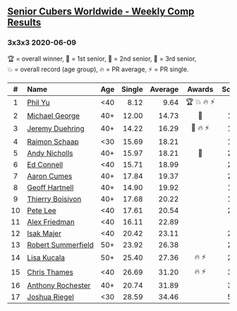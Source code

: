 <style>table {white-space: nowrap;}</style>

## [Senior Cubers Worldwide - Weekly Comp Results](/scw-comp/results/)
### 3x3x3 2020-06-09

<span style="white-space: nowrap;">🏆 = overall winner</span>, <span style="white-space: nowrap;">🥇 = 1st senior</span>, <span style="white-space: nowrap;">🥈 = 2nd senior</span>, <span style="white-space: nowrap;">🥉 = 3rd senior</span>, <span style="white-space: nowrap;">💥 = overall record (age group)</span>, <span style="white-space: nowrap;">🔥 = PR average</span>, <span style="white-space: nowrap;">⚡ = PR single</span>.

| # | Name | Age | Single | Average | Awards | Solve 1 | Solve 2 | Solve 3 | Solve 4 | Solve 5 | Video |
| :--: | :-- | :--: | --: | --: | :--: | --: | --: | --: | --: | --: | :-- |
| 1 | [Phil Yu](../../persons/phil_yu/333.md) | <40 | 8.12 | 9.64 | 🏆 💥 🔥 ⚡ | 8.73 | 10.73 | 9.45 | 15.53 | 8.12 | [Link](https://www.facebook.com/events/903549840109576/permalink/904460240018536) |
| 2 | [Michael George](../../persons/michael_george/333.md) | 40+ | 12.00 | 14.73 | 🥇 | 14.33 | 12.00 | 20.94 | 14.82 | 15.04 | [Link](https://www.facebook.com/events/903549840109576/permalink/906656469798913) |
| 3 | [Jeremy Duehring](../../persons/jeremy_duehring/333.md) | 40+ | 14.22 | 16.29 | 🥈 🔥 ⚡ | 15.79 | 19.04 | 15.94 | 14.22 | 17.13 | [Link](https://www.facebook.com/jeremy.duehring/videos/10160093525337846) |
| 4 | [Raimon Schaap](../../persons/raimon_schaap/333.md) | <30 | 15.69 | 18.21 |  | 16.93 | 17.81 | 19.90 | 22.30 | 15.69 | [Link](https://www.facebook.com/events/903549840109576/permalink/907282399736320) |
| 5 | [Andy Nicholls](../../persons/andy_nicholls/333.md) | 40+ | 15.97 | 18.21 | 🥉 | 22.54 | 18.29 | 17.94 | 18.41 | 15.97 | [Link](https://www.facebook.com/events/903549840109576/permalink/904345660029994) |
| 6 | [Ed Connell](../../persons/ed_connell/333.md) | <40 | 15.71 | 18.99 |  | 20.51 | 25.08 | 18.51 | 15.71 | 17.95 | [Link](https://www.facebook.com/events/903549840109576/permalink/906639443133949) |
| 7 | [Aaron Cumes](../../persons/aaron_cumes/333.md) | 40+ | 17.84 | 19.37 |  | 26.80 | 17.84 | 19.48 | 19.51 | 19.12 | [Link](https://www.facebook.com/events/903549840109576/permalink/903622673435626) |
| 8 | [Geoff Hartnell](../../persons/geoff_hartnell/333.md) | 40+ | 14.90 | 19.92 |  | 19.26 | 18.61 | 14.90 | 23.87 | 21.90 | [Link](https://www.facebook.com/events/903549840109576/permalink/906470013150892) |
| 9 | [Thierry Boisivon](../../persons/thierry_boisivon/333.md) | 40+ | 17.68 | 20.22 |  | 17.68 | 18.77 | 19.20 | 22.70 | 29.83 | [Link](https://www.facebook.com/events/903549840109576/permalink/908170142980879) |
| 10 | [Pete Lee](../../persons/pete_lee/333.md) | <40 | 17.61 | 20.54 |  | 23.00 | 20.49 | 18.14 | 17.61 | 23.31 | [Link](https://www.facebook.com/events/903549840109576/permalink/906704453127448) |
| 11 | [Alex Friedman](../../persons/alex_friedman/333.md) | <40 | 16.11 | 22.89 |  | DNF | 22.65 | 17.16 | 28.87 | 16.11 | [Link](https://www.facebook.com/events/903549840109576/permalink/907936913004202) |
| 12 | [Isak Majer](../../persons/isak_majer/333.md) | <40 | 20.42 | 23.11 |  | 25.96 | 20.42 | 22.52 | 32.10 | 20.84 | [Link](https://www.facebook.com/isak.majer/videos/3263767253848359) |
| 13 | [Robert Summerfield](../../persons/robert_summerfield/333.md) | 50+ | 23.92 | 26.38 |  | 23.92 | 26.86 | 25.23 | 33.39 | 27.05 | [Link](https://www.facebook.com/events/903549840109576/permalink/907899589674601) |
| 14 | [Lisa Kucala](../../persons/lisa_kucala/333.md) | 50+ | 25.40 | 27.36 | 🔥 ⚡ | 27.02 | 27.53 | 29.19 | 25.40 | 27.52 | [Link](https://www.facebook.com/events/903549840109576/permalink/908241452973748) |
| 15 | [Chris Thames](../../persons/chris_thames/333.md) | <40 | 26.69 | 31.20 | 🔥 ⚡ | 30.25 | 30.58 | 46.47 | 26.69 | 32.77 | [Link](https://www.facebook.com/events/903549840109576/permalink/906712713126622) |
| 16 | [Anthony Rochester](../../persons/anthony_rochester/333.md) | 40+ | 20.74 | 31.89 |  | 38.40 | 20.74 | DNF | 23.44 | 33.84 | [Link](https://www.facebook.com/events/903549840109576/permalink/904290700035490) |
| 17 | [Joshua Riegel](../../persons/joshua_riegel/333.md) | <30 | 28.59 | 34.46 |  | 51.54 | 35.30 | 35.11 | 32.98 | 28.59 | [Link](https://www.facebook.com/events/903549840109576/permalink/908169162980977) |

<!-- Global site tag (gtag.js) - Google Analytics -->
<script async src="https://www.googletagmanager.com/gtag/js?id=UA-86348435-3"></script>
<script>window.dataLayer = window.dataLayer || []; function gtag() {dataLayer.push(arguments);} gtag('js', new Date()); gtag('config', 'UA-86348435-3');</script>
